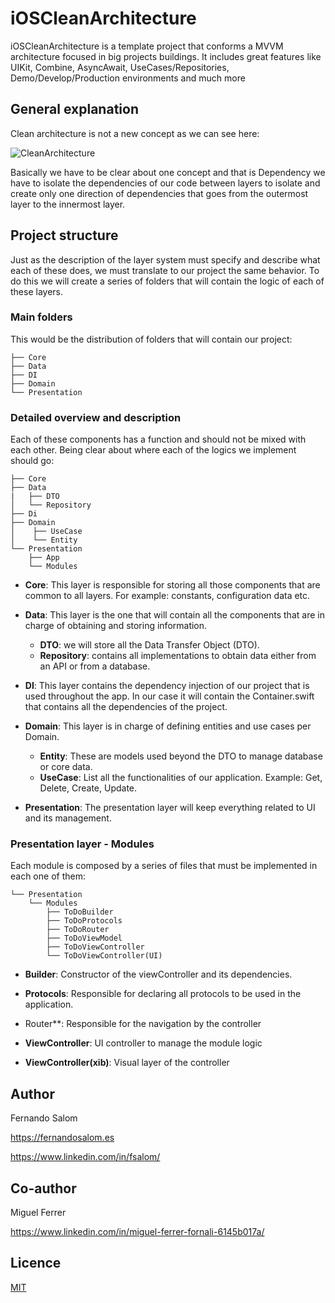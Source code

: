 # iOSCleanArchitecture
iOSCleanArchitecture is a template project that conforms a MVVM architecture focused in big projects buildings. It includes great features like UIKit, Combine, AsyncAwait, UseCases/Repositories, Demo/Develop/Production environments and much more

## General explanation

Clean architecture is not a new concept as we can see here:

![CleanArchitecture](https://user-images.githubusercontent.com/56566735/202541752-2d7d0acc-118d-4a9e-b2cc-60020dcae4b5.jpeg)

Basically we have to be clear about one concept and that is Dependency we have to isolate the dependencies of our code between layers to isolate and create only one direction of dependencies that goes from the outermost layer to the innermost layer.

## Project structure

Just as the description of the layer system must specify and describe what each of these does, we must translate to our project the same behavior. To do this we will create a series of folders that will contain the logic of each of these layers.

### Main folders

This would be the distribution of folders that will contain our project:

```
├── Core
├── Data
├── DI
├── Domain
└── Presentation
```

### Detailed overview and description

Each of these components has a function and should not be mixed with each other. Being clear about where each of the logics we implement should go:

```
├── Core
├── Data
|   ├── DTO
│   └── Repository
├── Di
├── Domain
│    ├── UseCase
│    └── Entity
└── Presentation
    ├── App
    └── Modules
```

- **Core**: This layer is responsible for storing all those components that are common to all layers. For example: constants, configuration data etc.

- **Data**: This layer is the one that will contain all the components that are in charge of obtaining and storing information.
    - **DTO**: we will store all the Data Transfer Object (DTO).
    - **Repository**: contains all implementations to obtain data either from an API or from a database.
    
- **DI**: This layer contains the dependency injection of our project that is used throughout the app. In our case it will contain the Container.swift that contains all the dependencies of the project.

- **Domain**: This layer is in charge of defining entities and use cases per Domain.
    - **Entity**: These are models used beyond the DTO to manage database or core data.
    - **UseCase**: List all the functionalities of our application. Example: Get, Delete, Create, Update.
    
- **Presentation**: The presentation layer will keep everything related to UI and its management.

### Presentation layer - Modules

Each module is composed by a series of files that must be implemented in each one of them:

```
└── Presentation
    └── Modules
        ├── ToDoBuilder
        ├── ToDoProtocols
        ├── ToDoRouter
        ├── ToDoViewModel
        ├── ToDoViewController
        └── ToDoViewController(UI)
```

- **Builder**: Constructor of the viewController and its dependencies.

- **Protocols**: Responsible for declaring all protocols to be used in the application.   

- Router**: Responsible for the navigation by the controller

- **ViewController**: UI controller to manage the module logic

- **ViewController(xib)**: Visual layer of the controller

## Author

Fernando Salom

https://fernandosalom.es

https://www.linkedin.com/in/fsalom/

## Co-author

Miguel Ferrer

https://www.linkedin.com/in/miguel-ferrer-fornali-6145b017a/

## Licence
[MIT](https://choosealicense.com/licenses/mit/)
